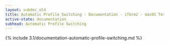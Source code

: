 ```yaml
---
layout: subdoc_old
title: Automatic Profile Switching - Documentation - iTerm2 - macOS Terminal Replacement
active-state: documentation
subhead: Automatic Profile Switching
---
```

{% include 3.1/documentation-automatic-profile-switching.md %}
